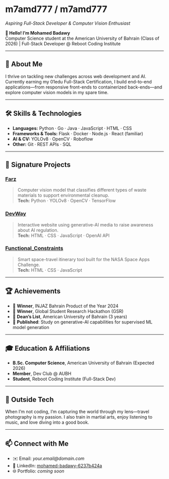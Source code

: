 # m7amd777 / m7amd777  
_Aspiring Full-Stack Developer & Computer Vision Enthusiast_

**👋 Hello! I’m Mohamed Badawy**  
Computer Science student at the American University of Bahrain (Class of 2026) | Full-Stack Developer @ Reboot Coding Institute

---

## 🚀 About Me
I thrive on tackling new challenges across web development and AI. Currently earning my 01edu Full-Stack Certification, I build end-to-end applications—from responsive front-ends to containerized back-ends—and explore computer vision models in my spare time.

---

## 🛠️ Skills & Technologies
- **Languages:** Python · Go · Java · JavaScript · HTML · CSS  
- **Frameworks & Tools:** Flask · Docker · Node.js · React (familiar)  
- **AI & CV:** YOLOv8 · OpenCV · Roboflow  
- **Other:** Git · REST APIs · SQL  

---

## 📂 Signature Projects

### [Farz](https://github.com/m7amd777/Farz)  
> Computer vision model that classifies different types of waste materials to support environmental cleanup.  
**Tech:** Python · YOLOv8 · OpenCV · TensorFlow

### [DevWay](https://github.com/m7amd777/DevWay)  
> Interactive website using generative-AI media to raise awareness about AI regulation.  
**Tech:** HTML · CSS · JavaScript · OpenAI API

### [Functional_Constraints](https://github.com/m7amd777/Functional_Constraints)  
> Smart space-travel itinerary tool built for the NASA Space Apps Challenge.  
**Tech:** HTML · CSS · JavaScript

---

## 🏆 Achievements
- 🥇 **Winner**, INJAZ Bahrain Product of the Year 2024  
- 🥇 **Winner**, Global Student Research Hackathon (GSR)  
- 📜 **Dean’s List**, American University of Bahrain (3 years)  
- 📖 **Published**: Study on generative-AI capabilities for supervised ML model generation

---

## 🎓 Education & Affiliations
- **B.Sc. Computer Science**, American University of Bahrain (Expected 2026)  
- **Member**, Dev Club @ AUBH  
- **Student**, Reboot Coding Institute (Full-Stack Dev)

---

## 🌟 Outside Tech
When I’m not coding, I’m capturing the world through my lens—travel photography is my passion. I also train in martial arts, enjoy listening to music, and love diving into a good book.

---

## 📫 Connect with Me
- ✉️ Email: _your.email@domain.com_  
- 🔗 LinkedIn: [mohamed-badawy-6237b424a](https://www.linkedin.com/in/mohamed-badawy-6237b424a)  
- 🌐 Portfolio: _coming soon_

<!-- Feel free to add your Twitter, personal website, or any other links here. -->

